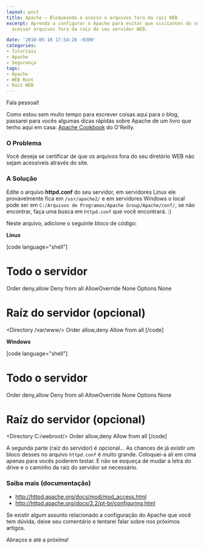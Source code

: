 ```yaml
---
layout: post
title: Apache – Bloqueando o acesso a arquivos fora da raíz WEB
excerpt: Aprenda a configurar o Apache para evitar que visitantes do seu site consigam
  acessar arquivos fora da raíz do seu servidor WEB.

date: '2010-05-16 17:54:26 -0300'
categories:
- Tutoriais
- Apache
- Segurança
tags:
- Apache
- WEB Root
- Raíz WEB
---
```

Fala pessoal!

Como estou sem muito tempo para escrever coisas aqui para o blog, passarei para vocês algumas dicas rápidas sobre Apache de um livro que tenho aqui em casa: <a title="Apache Cookbook, O'Reilly" href="http://oreilly.com/catalog/9780596001919">Apache Cookbook</a> do O'Reilly.

<h3>O Problema</h3>
Você deseja se certificar de que os arquivos fora do seu diretório WEB não sejam acessíveis através do site.

<h3>A Solução</h3>
Edite o arquivo <strong>httpd.conf</strong> do seu servidor, em servidores Linux ele provavelmente fica em <code>/usr/apache2/</code> e em servidores Windows o local pode ser em <code>C:/Arquivos de Programas/Apache Group/Apache/conf/</code>, se não encontrar, faça uma busca em <code>httpd.conf</code> que você encontrará. :)

Neste arquivo, adicione o seguinte bloco de código:

<strong>Linux</strong>


[code language="shell"]
# Todo o servidor
<Directory />
	Order deny,allow
	Deny from all
	AllowOverride None
	Options None
</Directory>

# Raíz do servidor (opcional)
<Directory /var/www/>
	Order allow,deny
	Allow from all
</Directory>
[/code]

<strong>Windows</strong>


[code language="shell"]
# Todo o servidor
<Directory C:/>
	Order deny,allow
	Deny from all
	AllowOverride None
	Options None
</Directory>

# Raíz do servidor (opcional)
<Directory C:/webroot/>
	Order allow,deny
	Allow from all
</Directory>
[/code]

A segunda parte (raíz do servidor) é opcional... As chances de já existir um bloco desses no arquivo <code>httpd.conf</code> é muito grande. Coloquei-a ali em cima apenas para vocês poderem testar. E não se esqueça de mudar a letra do drive e o caminho da raíz do servidor se necessário.

<h3>Saiba mais (documentação)</h3>
<ul>
<li><a title="Apache - mod_access" href="http://httpd.apache.org/docs/mod/mod_access.html">http://httpd.apache.org/docs/mod/mod_access.html</a></li>
<li><a title="Apache - Configuração" href="http://httpd.apache.org/docs/2.2/pt-br/configuring.html">http://httpd.apache.org/docs/2.2/pt-br/configuring.html</a></li>
</ul>
Se existir algum assunto relacionado a configuração do Apache que você tem dúvida, deixe seu comentário e tentarei falar sobre nos próximos artigos.

Abraços e até a próxima!

